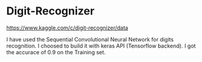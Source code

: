 # Digit-Recognizer
https://www.kaggle.com/c/digit-recognizer/data

I have used the Sequential Convolutional Neural Network for digits recognition. I choosed to build it with keras API (Tensorflow backend). 
I got the accurace of 0.9 on the Training set.
